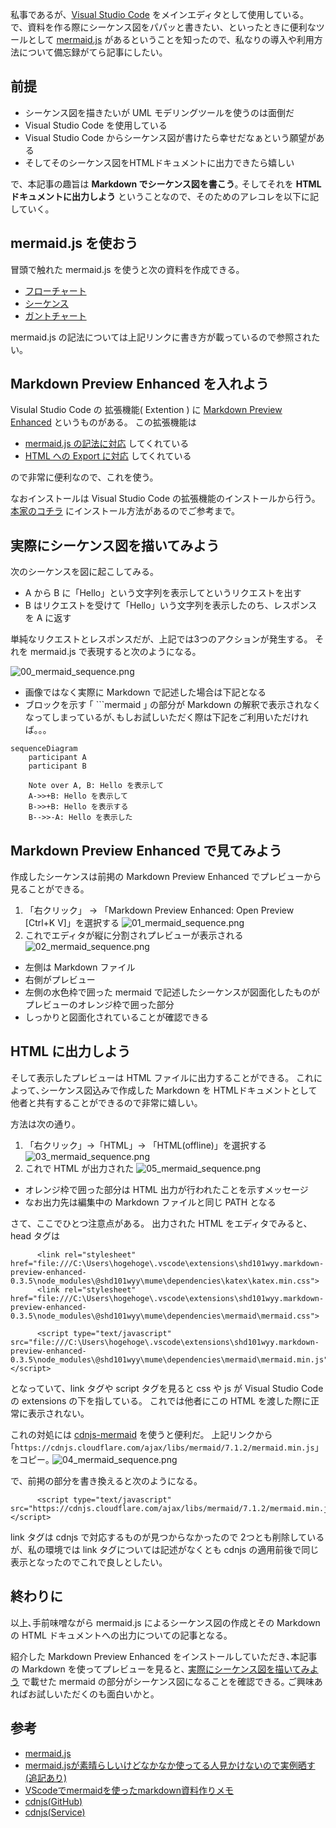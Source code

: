 私事であるが、[Visual Studio Code](https://code.visualstudio.com/) をメインエディタとして使用している。
で、資料を作る際にシーケンス図をパパッと書きたい、といったときに便利なツールとして [mermaid.js](https://mermaidjs.github.io/) があるということを知ったので、私なりの導入や利用方法について備忘録がてら記事にしたい。


## 前提

* シーケンス図を描きたいが UML モデリングツールを使うのは面倒だ
* Visual Studio Code を使用している
* Visual Studio Code からシーケンス図が書けたら幸せだなぁという願望がある
* そしてそのシーケンス図をHTMLドキュメントに出力できたら嬉しい

で、本記事の趣旨は **Markdown でシーケンス図を書こう**｡ そしてそれを **HTMLドキュメントに出力しよう** ということなので、そのためのアレコレを以下に記していく。


## mermaid.js を使おう

冒頭で触れた mermaid.js を使うと次の資料を作成できる。

* [フローチャート](https://mermaidjs.github.io/flowchart.html)
* [シーケンス](https://mermaidjs.github.io/sequenceDiagram.html)
* [ガントチャート](https://mermaidjs.github.io/gantt.html)

mermaid.js の記法については上記リンクに書き方が載っているので参照されたい。


## Markdown Preview Enhanced を入れよう

Visulal Studio Code の 拡張機能( Extention ) に [Markdown Preview Enhanced](https://shd101wyy.github.io/markdown-preview-enhanced/#/) というものがある。
この拡張機能は

* [mermaid.js の記法に対応](https://shd101wyy.github.io/markdown-preview-enhanced/#/diagrams?id=mermaid) してくれている
* [HTML への Export に対応](https://shd101wyy.github.io/markdown-preview-enhanced/#/html?id=html-export) してくれている

ので非常に便利なので、これを使う。

なおインストールは Visual Studio Code の拡張機能のインストールから行う。
[本家のコチラ](https://shd101wyy.github.io/markdown-preview-enhanced/#/vscode-installation) にインストール方法があるのでご参考まで。


## 実際にシーケンス図を描いてみよう

次のシーケンスを図に起こしてみる。

* A から B に「Hello」という文字列を表示してというリクエストを出す
* B はリクエストを受けて「Hello」いう文字列を表示したのち、レスポンスを A に返す

単純なリクエストとレスポンスだが、上記では3つのアクションが発生する。
それを mermaid.js で表現すると次のようになる｡

![00_mermaid_sequence.png](https://qiita-image-store.s3.amazonaws.com/0/193342/b616f7d4-f779-cc53-9be1-f74294ee81ce.png)

* 画像ではなく実際に Markdown で記述した場合は下記となる
* ブロックを示す ｢ ```mermaid ｣ の部分が Markdown の解釈で表示されなくなってしまっているが､もしお試しいただく際は下記をご利用いただければ｡｡｡

```mermaid
sequenceDiagram
    participant A
    participant B

    Note over A, B: Hello を表示して
    A->>+B: Hello を表示して
    B->>+B: Hello を表示する
    B-->>-A: Hello を表示した
```

## Markdown Preview Enhanced で見てみよう

作成したシーケンスは前掲の Markdown Preview Enhanced でプレビューから見ることができる。

1. 「右クリック」 -> 「Markdown Preview Enhanced: Open Preview [Ctrl+K V]」を選択する
![01_mermaid_sequence.png](https://qiita-image-store.s3.amazonaws.com/0/193342/2f648cc3-f0d9-c212-b61d-90129b608faa.png)
1. これでエディタが縦に分割されプレビューが表示される
![02_mermaid_sequence.png](https://qiita-image-store.s3.amazonaws.com/0/193342/0d1d1a20-8ee7-1e44-f29a-bbee810007d6.png)
 * 左側は Markdown ファイル
 * 右側がプレビュー
 * 左側の水色枠で囲った mermaid で記述したシーケンスが図面化したものがプレビューのオレンジ枠で囲った部分
 * しっかりと図面化されていることが確認できる


## HTML に出力しよう

そして表示したプレビューは HTML ファイルに出力することができる。
これによって､シーケンス図込みで作成した Markdown を HTMLドキュメントとして他者と共有することができるので非常に嬉しい｡

方法は次の通り｡

1. 「右クリック」->「HTML」-> 「HTML(offline)」を選択する
![03_mermaid_sequence.png](https://qiita-image-store.s3.amazonaws.com/0/193342/45ed67b2-1a54-4e90-30f8-fad53020c5e9.png)
1. これで HTML が出力された
![05_mermaid_sequence.png](https://qiita-image-store.s3.amazonaws.com/0/193342/fbb8645d-f27d-0b0a-04bf-ab6c27ae467f.png)
 * オレンジ枠で囲った部分は HTML 出力が行われたことを示すメッセージ
 * なお出力先は編集中の Markdown ファイルと同じ PATH となる

さて、ここでひとつ注意点がある。
出力された HTML をエディタでみると、head タグは

```html:出力されたHTMLのヘッダ(抜粋かつ余計な改行は削除してある)
      <link rel="stylesheet" href="file:///C:\Users\hogehoge\.vscode\extensions\shd101wyy.markdown-preview-enhanced-0.3.5\node_modules\@shd101wyy\mume\dependencies\katex\katex.min.css">
      <link rel="stylesheet" href="file:///C:\Users\hogehoge\.vscode\extensions\shd101wyy.markdown-preview-enhanced-0.3.5\node_modules\@shd101wyy\mume\dependencies\mermaid\mermaid.css">

      <script type="text/javascript" src="file:///C:\Users\hogehoge\.vscode\extensions\shd101wyy.markdown-preview-enhanced-0.3.5\node_modules\@shd101wyy\mume\dependencies\mermaid\mermaid.min.js"></script>
```

となっていて、link タグや script タグを見ると css や js が Visual Studio Code の extensions の下を指している。
これでは他者にこの HTML を渡した際に正常に表示されない。

これの対処には [cdnjs-mermaid](https://cdnjs.com/libraries/mermaid) を使うと便利だ。
上記リンクから ｢```https://cdnjs.cloudflare.com/ajax/libs/mermaid/7.1.2/mermaid.min.js```｣ をコピー｡
![04_mermaid_sequence.png](https://qiita-image-store.s3.amazonaws.com/0/193342/1bc646ee-86e4-3894-5bd5-700bf02ad7d9.png)

で、前掲の部分を書き換えると次のようになる。

```html:出力されたHTMLのヘッダ(抜粋かつ余計な改行は削除してある)
      <script type="text/javascript" src="https://cdnjs.cloudflare.com/ajax/libs/mermaid/7.1.2/mermaid.min.js"></script>
```

link タグは cdnjs で対応するものが見つからなかったので 2つとも削除しているが、私の環境では link タグについては記述がなくとも cdnjs の適用前後で同じ表示となったのでこれで良しとしたい。


## 終わりに

以上､手前味噌ながら mermaid.js によるシーケンス図の作成とその Markdown の HTML ドキュメントへの出力についての記事となる｡

紹介した Markdown Preview Enhanced をインストールしていただき､本記事の Markdown を使ってプレビューを見ると､ [実際にシーケンス図を描いてみよう](#実際にシーケンス図を描いてみよう) で載せた mermaid の部分がシーケンス図になることを確認できる｡
ご興味あればお試しいただくのも面白いかと｡


## 参考

* [mermaid.js](https://mermaidjs.github.io/)
* [mermaid.jsが素晴らしいけどなかなか使ってる人見かけないので実例晒す(追記あり)](https://qiita.com/uzuki_aoba/items/a01f8b0b52ced69c8092)
* [VScodeでmermaidを使ったmarkdown資料作りメモ](https://qiita.com/mumumushi/items/693ee8fd93146dd69b0e)
* [cdnjs(GitHub)](https://github.com/cdnjs/cdnjs)
* [cdnjs(Service)](https://cdnjs.com/)
